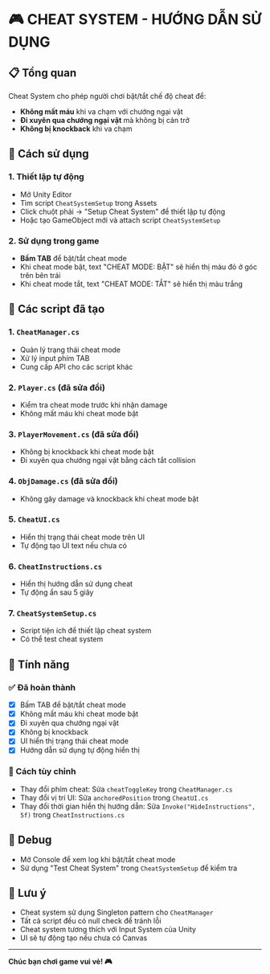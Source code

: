 # 🎮 CHEAT SYSTEM - HƯỚNG DẪN SỬ DỤNG

## 📋 Tổng quan
Cheat System cho phép người chơi bật/tắt chế độ cheat để:
- **Không mất máu** khi va chạm với chướng ngại vật
- **Đi xuyên qua chướng ngại vật** mà không bị cản trở
- **Không bị knockback** khi va chạm

## 🚀 Cách sử dụng

### 1. Thiết lập tự động
- Mở Unity Editor
- Tìm script `CheatSystemSetup` trong Assets
- Click chuột phải → "Setup Cheat System" để thiết lập tự động
- Hoặc tạo GameObject mới và attach script `CheatSystemSetup`

### 2. Sử dụng trong game
- **Bấm TAB** để bật/tắt cheat mode
- Khi cheat mode bật, text "CHEAT MODE: BẬT" sẽ hiển thị màu đỏ ở góc trên bên trái
- Khi cheat mode tắt, text "CHEAT MODE: TẮT" sẽ hiển thị màu trắng

## 🔧 Các script đã tạo

### 1. `CheatManager.cs`
- Quản lý trạng thái cheat mode
- Xử lý input phím TAB
- Cung cấp API cho các script khác

### 2. `Player.cs` (đã sửa đổi)
- Kiểm tra cheat mode trước khi nhận damage
- Không mất máu khi cheat mode bật

### 3. `PlayerMovement.cs` (đã sửa đổi)
- Không bị knockback khi cheat mode bật
- Đi xuyên qua chướng ngại vật bằng cách tắt collision

### 4. `ObjDamage.cs` (đã sửa đổi)
- Không gây damage và knockback khi cheat mode bật

### 5. `CheatUI.cs`
- Hiển thị trạng thái cheat mode trên UI
- Tự động tạo UI text nếu chưa có

### 6. `CheatInstructions.cs`
- Hiển thị hướng dẫn sử dụng cheat
- Tự động ẩn sau 5 giây

### 7. `CheatSystemSetup.cs`
- Script tiện ích để thiết lập cheat system
- Có thể test cheat system

## 🎯 Tính năng

### ✅ Đã hoàn thành
- [x] Bấm TAB để bật/tắt cheat mode
- [x] Không mất máu khi cheat mode bật
- [x] Đi xuyên qua chướng ngại vật
- [x] Không bị knockback
- [x] UI hiển thị trạng thái cheat mode
- [x] Hướng dẫn sử dụng tự động hiển thị

### 🔧 Cách tùy chỉnh
- Thay đổi phím cheat: Sửa `cheatToggleKey` trong `CheatManager.cs`
- Thay đổi vị trí UI: Sửa `anchoredPosition` trong `CheatUI.cs`
- Thay đổi thời gian hiển thị hướng dẫn: Sửa `Invoke("HideInstructions", 5f)` trong `CheatInstructions.cs`

## 🐛 Debug
- Mở Console để xem log khi bật/tắt cheat mode
- Sử dụng "Test Cheat System" trong `CheatSystemSetup` để kiểm tra

## 📝 Lưu ý
- Cheat system sử dụng Singleton pattern cho `CheatManager`
- Tất cả script đều có null check để tránh lỗi
- Cheat system tương thích với Input System của Unity
- UI sẽ tự động tạo nếu chưa có Canvas

---
**Chúc bạn chơi game vui vẻ! 🎮**

